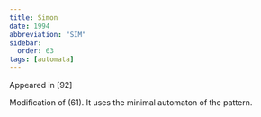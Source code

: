 ```yaml
---
title: Simon
date: 1994
abbreviation: "SIM"
sidebar:
  order: 63
tags: [automata]
---
```


Appeared in [92]

Modification of (61). It uses the minimal automaton of the pattern.
